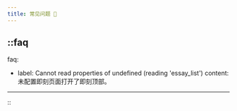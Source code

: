 ```yaml
---
title: 常见问题 📖
---
```


::faq
---
faq:
  - label: Cannot read properties of undefined (reading 'essay_list')
    content: 未配置即刻页面打开了即刻顶部。
---
::